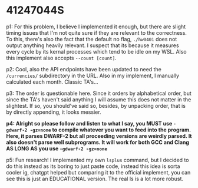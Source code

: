 # 41247044S

p1: For this problem, I believe I implemented it enough, but there are slight timing issues that I'm not quite sure if they are relevant to the correctness. To this, there's also the fact that the default no flag, `./hw0401` does not output anything heavily relevant. I suspect that its because it measures every cycle by its kernal processes which tend to be idle on my WSL. Also this implement also accepts `--count [count]`.

p2: Cool, also the API endpoints have been updated to need the `/currencies/` subdirectory in the URL. Also in my implement, I manually calculated each month. Classic TA's...

p3: The order is questionable here. Since it orders by alphabetical order, but since the TA's haven't said anything I will assume this does not matter in the slightest. If so, you should've said so, besides, by unpacking order, that is by directly appending, it looks messier.

**p4: Alright so please follow and listen to what I say, you MUST use `-gdwarf-2 -gz=none` to compile whatever you want to feed into the program. Here, it parses DWARF-2 but all proceeding versions are weirdly parsed. It also doesn't parse well subprograms. It will work for both GCC and Clang AS LONG AS you use `-gdwarf-2 -gz=none`**

p5: Fun research! I implemented my own `lsplus` command, but I decided to do this instead as its boring to just paste code, instead this idea is sorta cooler ig, chatgpt helped but comparing it to the official implement, you can see this is just an EDUCATIONAL version. The real ls is a lot more robust.